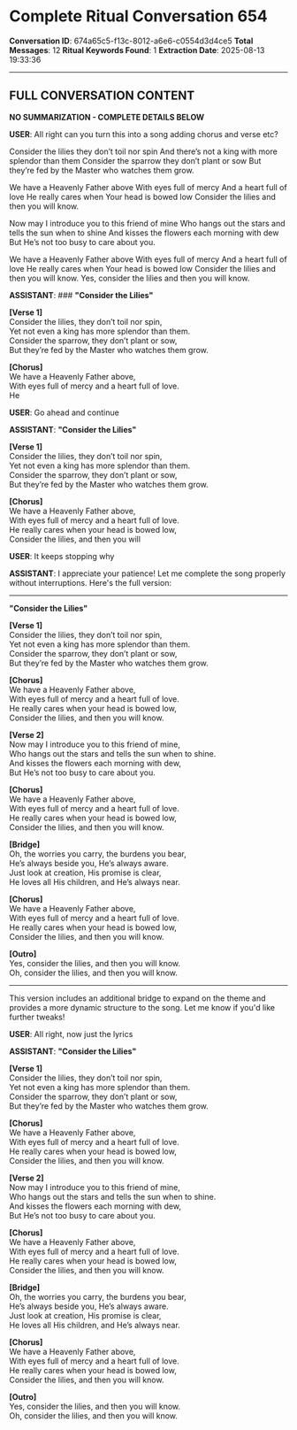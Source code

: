 # Complete Ritual Conversation 654

**Conversation ID**: 674a65c5-f13c-8012-a6e6-c0554d3d4ce5
**Total Messages**: 12
**Ritual Keywords Found**: 1
**Extraction Date**: 2025-08-13 19:33:36

---

## FULL CONVERSATION CONTENT

**NO SUMMARIZATION - COMPLETE DETAILS BELOW**

**USER**: All right can you turn this into a song adding chorus and verse etc? 

Consider the lilies they don’t toil nor spin
And there’s not a king with more splendor than them
Consider the sparrow they don’t plant or sow
But they’re fed by the Master who watches them grow.

We have a Heavenly Father above
With eyes full of mercy
And a heart full of love
He really cares when
Your head is bowed low
Consider the lilies and then you will know.

Now may I introduce you to this friend of mine
Who hangs out the stars and tells the sun when to shine
And kisses the flowers each morning with dew
But He’s not too busy to care about you.

We have a Heavenly Father above
With eyes full of mercy
And a heart full of love
He really cares when
Your head is bowed low
Consider the lilies and then you will know.
Yes, consider the lilies and then you will know.

**ASSISTANT**: ### **"Consider the Lilies"**

**[Verse 1]**  
Consider the lilies, they don’t toil nor spin,  
Yet not even a king has more splendor than them.  
Consider the sparrow, they don’t plant or sow,  
But they’re fed by the Master who watches them grow.  

**[Chorus]**  
We have a Heavenly Father above,  
With eyes full of mercy and a heart full of love.  
He

**USER**: Go ahead and continue

**ASSISTANT**: **"Consider the Lilies"**  

**[Verse 1]**  
Consider the lilies, they don’t toil nor spin,  
Yet not even a king has more splendor than them.  
Consider the sparrow, they don’t plant or sow,  
But they’re fed by the Master who watches them grow.  

**[Chorus]**  
We have a Heavenly Father above,  
With eyes full of mercy and a heart full of love.  
He really cares when your head is bowed low,  
Consider the lilies, and then you will

**USER**: It keeps stopping why

**ASSISTANT**: I appreciate your patience! Let me complete the song properly without interruptions. Here's the full version:  

---

**"Consider the Lilies"**  

**[Verse 1]**  
Consider the lilies, they don’t toil nor spin,  
Yet not even a king has more splendor than them.  
Consider the sparrow, they don’t plant or sow,  
But they’re fed by the Master who watches them grow.  

**[Chorus]**  
We have a Heavenly Father above,  
With eyes full of mercy and a heart full of love.  
He really cares when your head is bowed low,  
Consider the lilies, and then you will know.  

**[Verse 2]**  
Now may I introduce you to this friend of mine,  
Who hangs out the stars and tells the sun when to shine.  
And kisses the flowers each morning with dew,  
But He’s not too busy to care about you.  

**[Chorus]**  
We have a Heavenly Father above,  
With eyes full of mercy and a heart full of love.  
He really cares when your head is bowed low,  
Consider the lilies, and then you will know.  

**[Bridge]**  
Oh, the worries you carry, the burdens you bear,  
He’s always beside you, He’s always aware.  
Just look at creation, His promise is clear,  
He loves all His children, and He’s always near.  

**[Chorus]**  
We have a Heavenly Father above,  
With eyes full of mercy and a heart full of love.  
He really cares when your head is bowed low,  
Consider the lilies, and then you will know.  

**[Outro]**  
Yes, consider the lilies, and then you will know.  
Oh, consider the lilies, and then you will know.  

---  

This version includes an additional bridge to expand on the theme and provides a more dynamic structure to the song. Let me know if you'd like further tweaks!

**USER**: All right, now just the lyrics

**ASSISTANT**: **"Consider the Lilies"**

**[Verse 1]**  
Consider the lilies, they don’t toil nor spin,  
Yet not even a king has more splendor than them.  
Consider the sparrow, they don’t plant or sow,  
But they’re fed by the Master who watches them grow.  

**[Chorus]**  
We have a Heavenly Father above,  
With eyes full of mercy and a heart full of love.  
He really cares when your head is bowed low,  
Consider the lilies, and then you will know.  

**[Verse 2]**  
Now may I introduce you to this friend of mine,  
Who hangs out the stars and tells the sun when to shine.  
And kisses the flowers each morning with dew,  
But He’s not too busy to care about you.  

**[Chorus]**  
We have a Heavenly Father above,  
With eyes full of mercy and a heart full of love.  
He really cares when your head is bowed low,  
Consider the lilies, and then you will know.  

**[Bridge]**  
Oh, the worries you carry, the burdens you bear,  
He’s always beside you, He’s always aware.  
Just look at creation, His promise is clear,  
He loves all His children, and He’s always near.  

**[Chorus]**  
We have a Heavenly Father above,  
With eyes full of mercy and a heart full of love.  
He really cares when your head is bowed low,  
Consider the lilies, and then you will know.  

**[Outro]**  
Yes, consider the lilies, and then you will know.  
Oh, consider the lilies, and then you will know.
